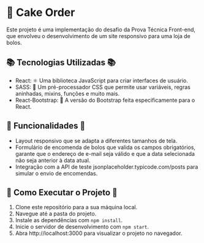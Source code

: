# 🍰 Cake Order

Este projeto é uma implementação do desafio da Prova Técnica Front-end, que envolveu o desenvolvimento de um site responsivo para uma loja de bolos.

## 📚 Tecnologias Utilizadas 📚

- React: ⚛️ Uma biblioteca JavaScript para criar interfaces de usuário.
- SASS: 🎨 Um pré-processador CSS que permite usar variáveis, regras aninhadas, mixins, funções e muito mais.
- React-Bootstrap: 🥾 A versão do Bootstrap feita especificamente para o React.

## 🎁 Funcionalidades 🎁

- Layout responsivo que se adapta a diferentes tamanhos de tela.
- Formulário de encomenda de bolos que valida os campos obrigatórios, garante que o endereço de e-mail seja válido e que a data selecionada não seja anterior à data atual.
- Integração com a API de teste jsonplaceholder.typicode.com/posts para simular o envio de encomendas.

## 🚀 Como Executar o Projeto 🚀

1. Clone este repositório para a sua máquina local.
2. Navegue até a pasta do projeto.
3. Instale as dependências com `npm install`.
4. Inicie o servidor de desenvolvimento com `npm start`.
5. Abra http://localhost:3000 para visualizar o projeto no navegador.
